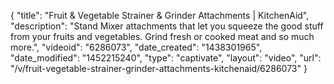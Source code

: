 {
    "title": "Fruit & Vegetable Strainer & Grinder Attachments | KitchenAid",
    "description": "Stand Mixer attachments that let you squeeze the good stuff from your fruits and vegetables. Grind fresh or cooked meat and so much more.",
    "videoid": "6286073",
    "date_created": "1438301965",
    "date_modified": "1452215240",
    "type": "captivate",
    "layout": "video",
    "url": "\/v\/fruit-vegetable-strainer-grinder-attachments-kitchenaid\/6286073"
}